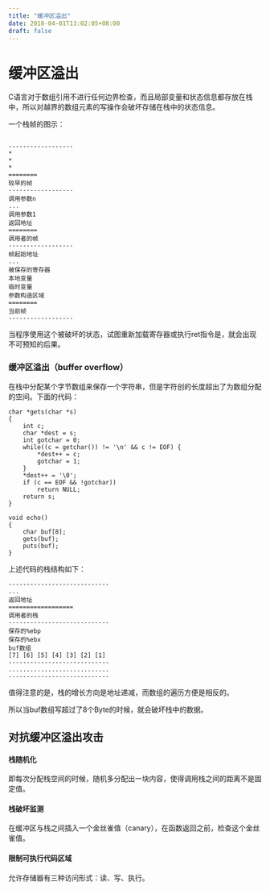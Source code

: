 ```yaml
---
title: "缓冲区溢出"
date: 2018-04-01T13:02:05+08:00
draft: false
---
```

# 缓冲区溢出

C语言对于数组引用不进行任何边界检查，而且局部变量和状态信息都存放在栈中，所以对越界的数组元素的写操作会破坏存储在栈中的状态信息。

一个栈帧的图示：

```

------------------
*
*
*
========
较早的帧
------------------
调用参数n
...
调用参数1
返回地址
========
调用者的帧
------------------
帧起始地址
...
被保存的寄存器
本地变量
临时变量
参数构造区域
========
当前帧
------------------

```
当程序使用这个被破坏的状态，试图重新加载寄存器或执行ret指令是，就会出现不可预知的后果。

### 缓冲区溢出（buffer overflow）
在栈中分配某个字节数组来保存一个字符串，但是字符创的长度超出了为数组分配的空间。下面的代码：

```
char *gets(char *s)
{
	int c;
	char *dest = s;
	int gotchar = 0;
	while((c = getchar()) != '\n' && c != EOF) {
		*dest++ = c;
		gotchar = 1;
	}
	*dest++ = '\0';
	if (c == EOF && !gotchar))
		return NULL;
	return s;
}

void echo()
{
	char buf[8];
	gets(buf);
	puts(buf);
}
```
上述代码的栈结构如下：

```
----------------------------
...
返回地址
==================
调用者的栈
----------------------------
保存的%ebp
保存的%ebx
buf数组
[7] [6] [5] [4] [3] [2] [1]
----------------------------
............................
----------------------------
```
值得注意的是，栈的增长方向是地址递减，而数组的遍历方便是相反的。

所以当buf数组写超过了8个Byte的时候，就会破坏栈中的数据。


## 对抗缓冲区溢出攻击

#### 栈随机化
即每次分配栈空间的时候，随机多分配出一块内容，使得调用栈之间的距离不是固定值。

#### 栈破坏监测
在缓冲区与栈之间插入一个金丝雀值（canary），在函数返回之前，检查这个金丝雀值。

#### 限制可执行代码区域
允许存储器有三种访问形式：读、写、执行。
